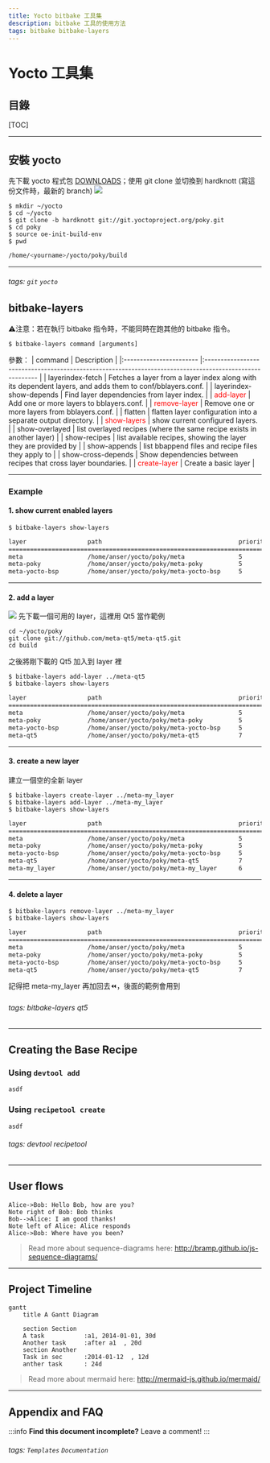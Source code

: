 ```yaml
---
title: Yocto bitbake 工具集
description: bitbake 工具的使用方法
tags: bitbake bitbake-layers
---
```

<style>
.reveal {
  font-size: 14px;
}
</style>

Yocto 工具集
===

<!--
![downloads](https://img.shields.io/github/downloads/atom/atom/total.svg)
![build](https://img.shields.io/appveyor/ci/:user/:repo.svg)
![chat](https://img.shields.io/discord/:serverId.svg)
-->

## 目錄

[TOC]

----

## 安裝 yocto

先下載 yocto 程式包 [DOWNLOADS](https://www.yoctoproject.org/software-overview/downloads/)；使用 git clone 並切換到 hardknott (寫這份文件時，最新的 branch)
![](https://i.imgur.com/sV0H1Va.png)

``` bash=
$ mkdir ~/yocto
$ cd ~/yocto
$ git clone -b hardknott git://git.yoctoproject.org/poky.git
$ cd poky
$ source oe-init-build-env
$ pwd
```
``` bash
/home/<yourname>/yocto/poky/build
```

----

###### tags: `git` `yocto`

## bitbake-layers

:warning:注意：若在執行 bitbake 指令時，不能同時在跑其他的 bitbake 指令。

``` bash=
$ bitbake-layers command [arguments]
```

參數：
| command                 | Description                                                                                              |
|:----------------------- |:-------------------------------------------------------------------------------------------------------- |
| layerindex-fetch        | Fetches a layer from a layer index along with its dependent layers, and adds them to conf/bblayers.conf. |
| layerindex-show-depends | Find layer dependencies from layer index.                                                                |
| <font color="#f00">add-layer</font>               | Add one or more layers to bblayers.conf.                                                                 |
| <font color="#f00">remove-layer</font>             | Remove one or more layers from bblayers.conf.                                                            |
| flatten                 | flatten layer configuration into a separate output directory.                                            |
| <font color="#f00">show-layers</font>              | show current configured layers.                                                                          |
| show-overlayed          | list overlayed recipes (where the same recipe exists in another layer)                                   |
| show-recipes            | list available recipes, showing the layer they are provided by                                           |
| show-appends            | list bbappend files and recipe files they apply to                                                       |
| show-cross-depends      | Show dependencies between recipes that cross layer boundaries.                                           |
| <font color="#f00">create-layer</font>             | Create a basic layer                                                                                     |

----

### Example

#### 1. show current enabled layers

``` bash=1
$ bitbake-layers show-layers
```

``` bash
layer                 path                                      priority
==========================================================================
meta                  /home/anser/yocto/poky/meta               5
meta-poky             /home/anser/yocto/poky/meta-poky          5
meta-yocto-bsp        /home/anser/yocto/poky/meta-yocto-bsp     5
```

----


#### 2. add a layer
![](https://i.imgur.com/oDZTJVY.png)
先下載一個可用的 layer，這裡用 Qt5 當作範例 

``` bash=+
cd ~/yocto/poky
git clone git://github.com/meta-qt5/meta-qt5.git
cd build
```

之後將剛下載的 Qt5 加入到 layer 裡

``` bash=+
$ bitbake-layers add-layer ../meta-qt5
$ bitbake-layers show-layers
```

``` bash
layer                 path                                      priority
==========================================================================
meta                  /home/anser/yocto/poky/meta               5
meta-poky             /home/anser/yocto/poky/meta-poky          5
meta-yocto-bsp        /home/anser/yocto/poky/meta-yocto-bsp     5
meta-qt5              /home/anser/yocto/poky/meta-qt5           7
```

----


#### 3. create a new layer

建立一個空的全新 layer

``` bash=+
$ bitbake-layers create-layer ../meta-my_layer
$ bitbake-layers add-layer ../meta-my_layer
$ bitbake-layers show-layers
```

``` bash
layer                 path                                      priority
==========================================================================
meta                  /home/anser/yocto/poky/meta               5
meta-poky             /home/anser/yocto/poky/meta-poky          5
meta-yocto-bsp        /home/anser/yocto/poky/meta-yocto-bsp     5
meta-qt5              /home/anser/yocto/poky/meta-qt5           7
meta-my_layer         /home/anser/yocto/poky/meta-my_layer      6
```

----


#### 4. delete a layer
``` bash=+
$ bitbake-layers remove-layer ../meta-my_layer
$ bitbake-layers show-layers
```
``` bash
layer                 path                                      priority
==========================================================================
meta                  /home/anser/yocto/poky/meta               5
meta-poky             /home/anser/yocto/poky/meta-poky          5
meta-yocto-bsp        /home/anser/yocto/poky/meta-yocto-bsp     5
meta-qt5              /home/anser/yocto/poky/meta-qt5           7
``` 
記得把 meta-my_layer 再加回去:rewind:，後面的範例會用到

###### tags: bitbake-layers qt5

----

## Creating the Base Recipe

### Using `devtool add`
    asdf

### Using `recipetool create`
    asdf

###### tags: devtool recipetool

----

User flows
---

```sequence
Alice->Bob: Hello Bob, how are you?
Note right of Bob: Bob thinks
Bob-->Alice: I am good thanks!
Note left of Alice: Alice responds
Alice->Bob: Where have you been?
```

> Read more about sequence-diagrams here: http://bramp.github.io/js-sequence-diagrams/

----

Project Timeline
---

```mermaid
gantt
    title A Gantt Diagram

    section Section
    A task           :a1, 2014-01-01, 30d
    Another task     :after a1  , 20d
    section Another
    Task in sec      :2014-01-12  , 12d
    anther task      : 24d
```

> Read more about mermaid here: http://mermaid-js.github.io/mermaid/

----

## Appendix and FAQ

:::info
**Find this document incomplete?** Leave a comment!
:::

###### tags: `Templates` `Documentation`
